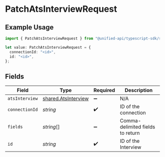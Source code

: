 # PatchAtsInterviewRequest

## Example Usage

```typescript
import { PatchAtsInterviewRequest } from "@unified-api/typescript-sdk/sdk/models/operations";

let value: PatchAtsInterviewRequest = {
  connectionId: "<id>",
  id: "<id>",
};
```

## Fields

| Field                                                             | Type                                                              | Required                                                          | Description                                                       |
| ----------------------------------------------------------------- | ----------------------------------------------------------------- | ----------------------------------------------------------------- | ----------------------------------------------------------------- |
| `atsInterview`                                                    | [shared.AtsInterview](../../../sdk/models/shared/atsinterview.md) | :heavy_minus_sign:                                                | N/A                                                               |
| `connectionId`                                                    | *string*                                                          | :heavy_check_mark:                                                | ID of the connection                                              |
| `fields`                                                          | *string*[]                                                        | :heavy_minus_sign:                                                | Comma-delimited fields to return                                  |
| `id`                                                              | *string*                                                          | :heavy_check_mark:                                                | ID of the Interview                                               |